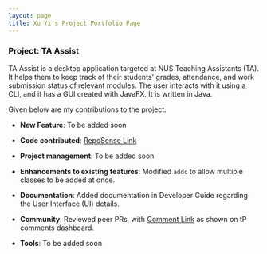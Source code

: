```yaml
---
layout: page
title: Xu Yi's Project Portfolio Page
---
```


### Project: TA Assist

TA Assist is a desktop application targeted at NUS Teaching Assistants (TA). It helps them to keep track of their students' grades, attendance, and work submission status of relevant modules.
The user interacts with it using a CLI, and it has a GUI created with JavaFX. It is written in Java.

Given below are my contributions to the project.

* **New Feature**: To be added soon

* **Code contributed**: [RepoSense Link](https://nus-cs2103-ay2223s1.github.io/tp-dashboard/?search=optionalemon&breakdown=true)

* **Project management**: To be added soon

* **Enhancements to existing features**: Modified `addc` to allow multiple classes to be added at once.

* **Documentation**: Added documentation in Developer Guide regarding the User Interface (UI) details.

* **Community**: Reviewed peer PRs, with [Comment Link](https://nus-cs2103-ay2223s1.github.io/dashboards/contents/tp-comments.html#20-xu-y-u-yi-optionalemon-34-comments) as shown on tP comments dashboard.

* **Tools**: To be added soon


